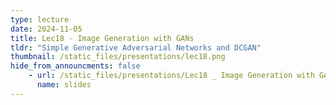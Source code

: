 ```yaml
---
type: lecture
date: 2024-11-05
title: Lec18 - Image Generation with GANs
tldr: "Simple Generative Adversarial Networks and DCGAN"
thumbnail: /static_files/presentations/lec18.png
hide_from_announcments: false
    - url: /static_files/presentations/Lec18 _ Image Generation with GANs.pdf
      name: slides
---
```

